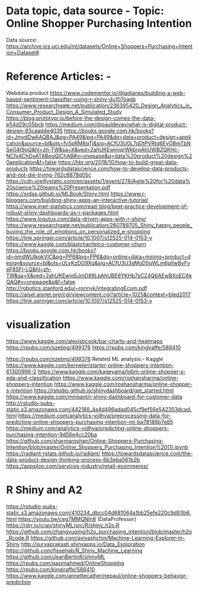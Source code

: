 # Data topic, data source - Topic: Online Shopper Purchasing Intention 
Data source:  https://archive.ics.uci.edu/ml/datasets/Online+Shoppers+Purchasing+Intention+Dataset#


# Reference Articles: -
Webdata product 
https://www.codementor.io/@jadianes/building-a-web-based-sentiment-classifier-using-r-shiny-du107oagb
https://www.researchgate.net/publication/236395420_Design_Analytics_in_Consumer_Product_Design_A_Simulated_Study
https://blog.prototypr.io/before-the-design-comes-the-data-e54d29c05bcb
https://medium.com/@pauldevay/what-is-digital-product-design-93caad4e4035
https://books.google.com.hk/books?id=JmydDwAAQBAJ&pg=PA49&lpg=PA49&dq=data+product+design+application&source=bl&ots=fy5pRM8qTj&sig=ACfU3U0L7qDtPVRtq6EyOBmTbNSeG4t9oQ&hl=zh-TW&sa=X&ved=2ahUKEwinjqrWkbrpAhUWBZQKHc-NCfs4ChDoATABegQIChAB#v=onepage&q=data%20product%20design%20application&f=false
https://hbr.org/2018/10/how-to-build-great-data-products
https://towardsdatascience.com/how-to-develop-data-products-and-not-die-trying-762c8878d05c
https://cdn.oreillystatic.com/en/assets/1/event/278/Agile%20for%20data%20science%20teams%20Presentation.pdf
https://srdas.github.io/MLBook/Shiny.html
https://www.r-bloggers.com/building-shiny-apps-an-interactive-tutorial/
https://www.inwt-statistics.com/read-blog/best-practice-development-of-robust-shiny-dashboards-as-r-packages.html
https://www.loqutus.com/data-driven-apps-with-r-shiny/
https://www.researchgate.net/publication/260789705_Shiny_happy_people_buying_the_role_of_emotions_on_personalized_e-shopping
https://link.springer.com/article/10.1007/s12525-014-0153-y
https://www.kaggle.com/blastchar/telco-customer-churn
https://books.google.com.hk/books?id=omdWUlkokVIC&pg=PP6&lpg=PP6&dq=online+data+mining+product+design&source=bl&ots=ULvKzDG9Xq&sig=ACfU3U3sMoD5qWLm6pIlwBvFveF8SFl-LQ&hl=zh-TW&sa=X&ved=2ahUKEwjq5JmD89LpAhUBE6YKHb7sCZ4Q6AEwBXoECAkQAQ#v=onepage&q&f=false
http://robotics.stanford.edu/~ronnyk/integratingEcom.pdf
https://aisel.aisnet.org/cgi/viewcontent.cgi?article=1025&context=bled2017
https://link.springer.com/article/10.1007/s12525-014-0153-y


# visualization 
https://www.kaggle.com/alexisbcook/bar-charts-and-heatmaps
https://rpubs.com/szeting/499376
https://rpubs.com/kingiraffe/588410

https://rpubs.com/szeting/499376
Related ML analysis:-
Kaggle https://www.kaggle.com/kerneler/starter-online-shoppers-intention-61300996-2
https://www.kaggle.com/kageyama/lgbm-online-shopper-s-eda-and-classification
https://www.kaggle.com/roshansharma/online-shoppers-intention
https://www.kaggle.com/roshansharma/online-shopper-s-intention
https://rstudio.github.io/shinydashboard/get_started.html
https://www.kaggle.com/mmsant/r-shiny-dashboard-for-customer-data
http://rstudio-pubs-static.s3.amazonaws.com/442188_4a4d496adad045cf9ef56e542353dcad.html
https://medium.com/analytics-vidhya/preprocessing-data-for-predicting-online-shoppers-purchasing-intention-ml-ba78186b7e85
https://medium.com/analytics-vidhya/predicting-online-shoppers-purchasing-intention-9d56e4cc20ba
https://github.com/sharmaroshan/Online-Shoppers-Purchasing-Intention/blob/master/Online_Shoppers_Purchasing_Intention%20(1).ipynb
https://radiant-rstats.github.io/radiant/
https://towardsdatascience.com/the-data-product-design-thinking-process-6b3eba561b2b
https://appsilon.com/services-industry/retail-ecommerce/

# R Shiny and A2
https://rstudio-pubs-static.s3.amazonaws.com/410234_dbcc04d681064a1bb25efe220c9d93b6.html
https://youtu.be/ceg7MMQNln8 (DataProfessor)
https://rdrr.io/cran/shinyML/src/R/shiny_h2o.R
https://github.com/zhangyuqing/h2o_purchasing_intention/blob/master/h2o_Rcode.R
https://github.com/aviyashchin/Machine-Learning-Explorer-in-Shiny
http://suryaprakash.shinyapps.io/Data_Exploration
https://github.com/fissehab/R_Shiny_Machine_Learning
https://github.com/JeanBertinR/shinyML
https://rpubs.com/qasimahmed/OnlineShopping
https://rpubs.com/kingiraffe/588410
https://www.kaggle.com/annettecatherinepaul/online-shoppers-behavior-prediction





